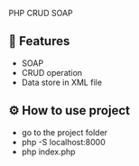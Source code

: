 PHP CRUD SOAP
## 🚀 Features
- SOAP 
- CRUD operation
- Data store in XML file
## ⚙️ How to use project 
- go to the project folder
- php -S localhost:8000
- php index.php 
